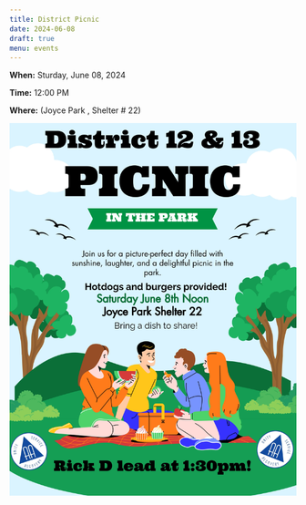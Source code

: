 ```yaml
---
title: District Picnic
date: 2024-06-08
draft: true
menu: events
---
```


**When:** Sturday, June 08, 2024
<!--more-->

**Time:** 12:00 PM

**Where:** (Joyce Park , Shelter # 22)

![Flyer](/events/ross-potluck/picnic.webp)

